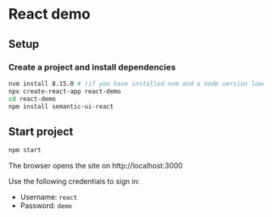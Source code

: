 # React demo

## Setup
### Create a project and install dependencies
```bash
nvm install 8.15.0 # (if you have installed nvm and a node version lower than 8.x)
npx create-react-app react-demo
cd react-demo
npm install semantic-ui-react
```

## Start project

```bash
npm start
```

The browser opens the site on http://localhost:3000

Use the following credentials to sign in:
* Username: `react`
* Password: `demo`